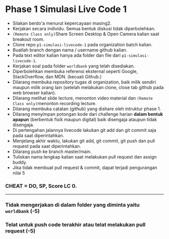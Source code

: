# Phase 1 Simulasi Live Code 1

- Silakan berdo'a menurut kepercayaan masing2.
- Kerjakan secara individu. Semua bentuk diskusi tidak diperbolehkan.
- `(Remote Class only)`Share Screen Desktop & Open Camera kalian saat breakout room.
- Clone repo `p1-simulasi-livecode-1` pada organization batch kalian.
- Buatlah branch dengan nama / username github kalian.
- Pada text editor kalian hanya ada folder dan file dari `p1-simulasi-livecode-1`.
- Kerjakan soal pada folder `worldbank` yang telah disediakan.
- Diperbolehkan membuka referensi eksternal seperti Google, StackOverflow, dan MDN. (kecuali Github.)
- Dilarang membuka _repository_ tugas di organization, baik milik sendiri maupun milik orang lain (setelah melakukan clone, close tab github pada web browser kalian).
- Dilarang melihat slide lecture, menonton video material dan `(Remote Class only)`menonton recording lecture.
- Dilarang membuka catatan (github) yang dishare oleh intruktur phase 1.
- Dilarang menyimpan potongan kode dari challenge harian **dalam bentuk apapun** (berbentuk fisik maupun digital) baik disengaja ataupun tidak disengaja.
- Di pertengahan jalannya livecode lakukan git add dan git commit saja pada saat diperintahkan.
- Menjelang akhir waktu, lakukan git add, git commit, git push dan pull request pada saat diperintahkan.
- Dilarang push ke branch master/main.
- Tuliskan nama lengkap kalian saat melakukan pull request dan assign buddy.
- Jika tidak membuat pull request & commit, dapat terjadi pengurangan nilai 5


### CHEAT = DO, SP, Score LC 0.

---

### Tidak mengerjakan di dalam folder yang diminta yaitu `worldbank` (-5)
### Telat untuk push code terakhir atau telat melakukan pull request (-5)
